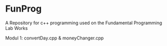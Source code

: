 # FunProg
A Repository for c++ programming used on the Fundamental Programming Lab Works 

Modul 1: convertDay.cpp & moneyChanger.cpp
